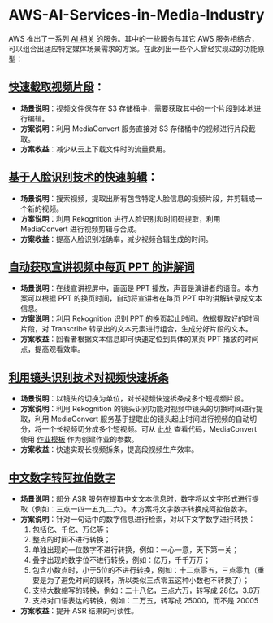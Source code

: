 # AWS-AI-Services-in-Media-Industry

AWS 推出了一系列 [AI 相关](https://aws.amazon.com/cn/machine-learning/ai-services/) 的服务。其中的一些服务与其它 AWS 服务相结合，可以组合出适应特定媒体场景需求的方案。在此列出一些个人曾经实现过的功能原型：

## [快速截取视频片段](Quick-Clips-with-AWS-MediaConvert/README.md)：  

- **场景说明**：视频文件保存在 S3 存储桶中，需要获取其中的一个片段到本地进行编辑。
- **方案说明**：利用 MediaConvert 服务直接对 S3 存储桶中的视频进行片段截取。
- **方案收益**：减少从云上下载文件时的流量费用。

## [基于人脸识别技术的快速剪辑](Smart-Cutting-using-AWS/README.md)：

- **场景说明**：搜索视频，提取出所有包含特定人脸信息的视频片段，并剪辑成一个新的视频。
- **方案说明**：利用 Rekognition 进行人脸识别和时间码提取，利用 MediaConvert 进行视频剪辑与合成。
- **方案收益**：提高人脸识别准确率，减少视频合辑生成的时间。 

## [自动获取宣讲视频中每页 PPT 的讲解词](Smart-Sub-using-AWS/README.md) 

- **场景说明**：在线宣讲视屏中，画面是 PPT 播放，声音是演讲者的语音。本方案可以根据 PPT 的换页时间，自动将宣讲者在每页 PPT 中的讲解转录成文本信息。
- **方案说明**：利用 Rekognition 识别 PPT 的换页起止时间。依据提取好的时间片段，对 Transcribe 转录出的文本元素进行组合，生成分好片段的文本。
- **方案收益**：回看者根据文本信息即可快速定位到具体的某页 PPT 播放的时间点，提高观看效率。

## [利用镜头识别技术对视频快速拆条](simple-code/auto-video-seg.py)

- **场景说明**：以镜头的切换为单位，对长视频快速拆条成多个短视频片段。
- **方案说明**：利用 Rekognition 的镜头识别功能对视频中镜头的切换时间进行提取，利用 MediaConvert 服务基于提取出的镜头起止时间进行视频的自动切分，将一个长视频切分成多个短视频。可从 [此处](code/auto-video-seg.py) 查看代码，MediaConvert 使用 [作业模板](code/auto-video-seg-job-template.json) 作为创建作业的参数。
- **方案收益**：快速实现长视频拆条，提高段视频生产效率。

## [中文数字转阿拉伯数字](simple-code/Number2Digit.py)

- **场景说明**：部分 ASR 服务在提取中文文本信息时，数字将以文字形式进行提取（例如：三点一四一五九二六）。本方案将文字数字转换成阿拉伯数字。
- **方案说明**：针对一句话中的数字信息进行检索，对以下文字数字进行转换：
    1. 包括亿、千亿、万亿等；
    2. 整点的时间不进行转换；
    3. 单独出现的一位数字不进行转换，例如：一心一意，天下第一关；
    4. 叠字出现的数字位不进行转换，例如：亿万，千千万万；
    5. 包含小数点时，小于5位的不进行转换，例如：十二点零五，三点零九（重要是为了避免时间的误转，所以类似三点零五这种小数也不转换了）；
    6. 支持大数缩写的转换，例如：二十八亿，三点六万，转写成 28亿，3.6万
    7. 支持对口语表达的转换，例如：二万五，转写成 25000，而不是 20005
- **方案收益**：提升 ASR 结果的可读性。
